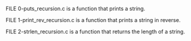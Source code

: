 FILE 0-puts_recursion.c is a function that prints a string.

FILE 1-print_rev_recursion.c is a function that prints a string in reverse.

FILE 2-strlen_recursion.c is a function that returns the length of a string.
